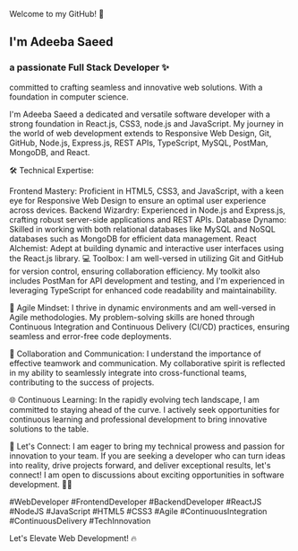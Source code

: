 Welcome to my GitHub! 👋 
## I'm Adeeba Saeed
### a passionate Full Stack Developer ✨
committed to crafting seamless and innovative web solutions. With a foundation in computer science.

 I'm Adeeba Saeed a dedicated and versatile software developer with a strong foundation in React.js, CSS3, node.js and JavaScript. My journey in the world of web development extends to Responsive Web Design, Git, GitHub, Node.js, Express.js, REST APIs, TypeScript, MySQL, PostMan, MongoDB, and React.

🛠️ Technical Expertise:

Frontend Mastery: Proficient in HTML5, CSS3, and JavaScript, with a keen eye for Responsive Web Design to ensure an optimal user experience across devices.
Backend Wizardry: Experienced in Node.js and Express.js, crafting robust server-side applications and REST APIs.
Database Dynamo: Skilled in working with both relational databases like MySQL and NoSQL databases such as MongoDB for efficient data management.
React Alchemist: Adept at building dynamic and interactive user interfaces using the React.js library.
💻 Toolbox:
I am well-versed in utilizing Git and GitHub for version control, ensuring collaboration efficiency. My toolkit also includes PostMan for API development and testing, and I'm experienced in leveraging TypeScript for enhanced code readability and maintainability.

🚀 Agile Mindset:
I thrive in dynamic environments and am well-versed in Agile methodologies. My problem-solving skills are honed through Continuous Integration and Continuous Delivery (CI/CD) practices, ensuring seamless and error-free code deployments.

🤝 Collaboration and Communication:
I understand the importance of effective teamwork and communication. My collaborative spirit is reflected in my ability to seamlessly integrate into cross-functional teams, contributing to the success of projects.

🌐 Continuous Learning:
In the rapidly evolving tech landscape, I am committed to staying ahead of the curve. I actively seek opportunities for continuous learning and professional development to bring innovative solutions to the table.

🔗 Let's Connect:
I am eager to bring my technical prowess and passion for innovation to your team. If you are seeking a developer who can turn ideas into reality, drive projects forward, and deliver exceptional results, let's connect! I am open to discussions about exciting opportunities in software development. 🚀✨

#WebDeveloper #FrontendDeveloper #BackendDeveloper #ReactJS #NodeJS #JavaScript #HTML5 #CSS3 #Agile #ContinuousIntegration #ContinuousDelivery #TechInnovation

 

Let's Elevate Web Development! 🔥






